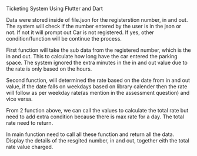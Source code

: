 Ticketing System Using Flutter and Dart

Data were stored inside of file.json for the registerstion number, in and out. The system will check if the number entered by the user is in the json or not. If not it will prompt out Car is not registered. If yes, other condition/function will be continue the process.

First function will take the sub data from the registered number, which is the in and out. This to calculate how long have the car entered the parking space. The system ignored the extra minutes in the in and out value due to the rate is only based on the hours.

Second function, will determined the rate based on the date from in and out value, if the date falls on weekdays based on library calender then the rate will follow as per weekday rate(as mention in the assessment question) and vice versa.

From 2 function above, we can call the values to calculate the total rate but need to add extra condition because there is max rate for a day. The total rate need to return.

In main function need to call all these function and return all the data. Display the details of the resgited number, in and out, together eith the total rate value charged.






